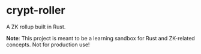# crypt-roller

A ZK rollup built in Rust.

**Note**: This project is meant to be a learning sandbox for Rust and ZK-related concepts. Not for production use!
